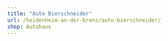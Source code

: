 ```yaml
---
title: "Auto Bierschneider"
url: /heidenheim-an-der-brenz/auto-bierschneider/
shop: Autohaus
---
```

